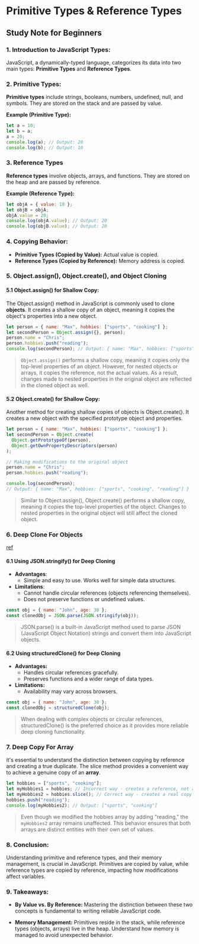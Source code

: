 # **Primitive Types & Reference Types**

## Study Note for Beginners

### 1. Introduction to JavaScript Types:

JavaScript, a dynamically-typed language, categorizes its data into two main types: **Primitive Types** and **Reference Types**.

### 2. Primitive Types:

**Primitive types** include strings, booleans, numbers, undefined, null, and symbols. They are stored on the stack and are passed by value.

**Example (Primitive Type):**

```javascript
let a = 10;
let b = a;
a = 20;
console.log(a); // Output: 20
console.log(b); // Output: 10
```

### 3. Reference Types

**Reference types** involve objects, arrays, and functions. They are stored on the heap and are passed by reference.

**Example (Reference Type):**

```javascript
let objA = { value: 10 };
let objB = objA;
objA.value = 20;
console.log(objA.value); // Output: 20
console.log(objB.value); // Output: 20
```

### 4. Copying Behavior:

- **Primitive Types (Copied by Value):** Actual value is copied.
- **Reference Types (Copied by Reference):** Memory address is copied.

### 5. Object.assign(), Object.create(), and Object Cloning

#### 5.1 Object.assign() for Shallow Copy:

The Object.assign() method in JavaScript is commonly used to clone **objects**. It creates a shallow copy of an object, meaning it copies the object's properties into a new object.

```javascript
let person = { name: "Max", hobbies: ["sports", "cooking"] };
let secondPerson = Object.assign({}, person);
person.name = "Chris";
person.hobbies.push("reading");
console.log(secondPerson); // Output: { name: "Max", hobbies: ["sports", "cooking", "reading"] }
```

> `Object.assign()` performs a shallow copy, meaning it copies only the top-level properties of an object. However, for nested objects or arrays, it copies the reference, not the actual values.
> As a result, changes made to nested properties in the original object are reflected in the cloned object as well.

#### 5.2 Object.create() for Shallow Copy:

Another method for creating shallow copies of objects is Object.create(). It creates a new object with the specified prototype object and properties.

```javascript
let person = { name: "Max", hobbies: ["sports", "cooking"] };
let secondPerson = Object.create(
  Object.getPrototypeOf(person),
  Object.getOwnPropertyDescriptors(person)
);

// Making modifications to the original object
person.name = "Chris";
person.hobbies.push("reading");

console.log(secondPerson);
// Output: { name: "Max", hobbies: ["sports", "cooking", "reading"] }
```

> Similar to Object.assign(), Object.create() performs a shallow copy, meaning it copies the top-level properties of the object. Changes to nested properties in the original object will still affect the cloned object.

### 6. Deep Clone For Objects

[ref](https://medium.com/@saikiran-dev/absolute-modern-way-to-deep-clone-object-in-javascript-61f0282db8de)

#### 6.1 Using JSON.stringify() for Deep Cloning

- **Advantages**:
  - Simple and easy to use.
    Works well for simple data structures.
- **Limitations**:
  - Cannot handle circular references (objects referencing themselves).
  - Does not preserve functions or undefined values.

```javascript
const obj = { name: "John", age: 30 };
const clonedObj = JSON.parse(JSON.stringify(obj));
```

> JSON.parse() is a built-in JavaScript method used to parse JSON (JavaScript Object Notation) strings and convert them into JavaScript objects.

#### 6.2 Using structuredClone() for Deep Cloning

- **Advantages:**
  - Handles circular references gracefully.
  - Preserves functions and a wider range of data types.
- **Limitations:**
  - Availability may vary across browsers.

```javascript
const obj = { name: "John", age: 30 };
const clonedObj = structuredClone(obj);
```

> When dealing with complex objects or circular references, structuredClone() is the preferred choice as it provides more reliable deep cloning functionality.

### 7. Deep Copy For Array

it's essential to understand the distinction between copying by reference and creating a true duplicate. The slice method provides a convenient way to achieve a genuine copy of an **array**.

```javascript
let hobbies = ["sports", "cooking"];
let myHobbies1 = hobbies; // Incorrect way - creates a reference, not a copy
let myHobbies2 = hobbies.slice(); // Correct way - creates a real copy
hobbies.push("reading");
console.log(myHobbies2); // Output: ["sports", "cooking"]
```

> Even though we modified the hobbies array by adding "reading," the `myHobbies2` array remains unaffected. This behavior ensures that both arrays are distinct entities with their own set of values.

### 8. Conclusion:

Understanding primitive and reference types, and their memory management, is crucial in JavaScript. Primitives are copied by value, while reference types are copied by reference, impacting how modifications affect variables.

### 9. Takeaways:

- **By Value vs. By Reference:** Mastering the distinction between these two concepts is fundamental to writing reliable JavaScript code.

- **Memory Management:** Primitives reside in the stack, while reference types (objects, arrays) live in the heap. Understand how memory is managed to avoid unexpected behavior.
